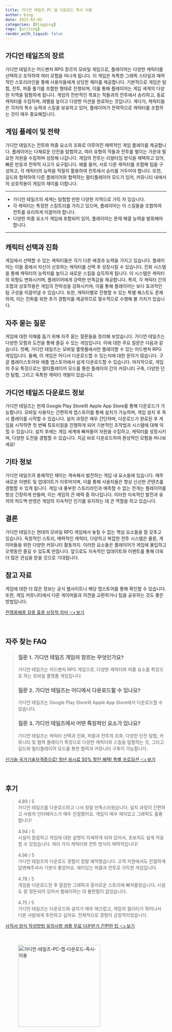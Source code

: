 ```yaml
---
title: 가디언 테일즈 PC 앱 다운로드 즉시 이용
author: bing
date: 2025-02-03
categories: [Blogging]
tags: [writing]
render_with_liquid: false
---
```



<h2 id='가디언테일즈장르'>가디언 테일즈의 장르</h2>

<p>가디언 테일즈는 어드벤처 RPG 장르의 모바일 게임으로, 플레이어는 다양한 캐릭터를 선택하고 조작하여 여러 모험을 떠나게 됩니다. 이 게임은 독특한 그래픽 스타일과 매력적인 스토리라인을 통해 사용자들에게 상당한 재미를 제공합니다. 기본적으로 게임은 탐험, 전투, 퍼즐 풀기를 조합한 형태로 진행되며, 이를 통해 플레이어는 게임 세계의 다양한 지역을 탐험하게 됩니다. 게임의 전반적인 목표는 적들과의 전투에서 승리하고, 동료 캐릭터를 수집하며, 레벨을 높이고 다양한 미션을 완료하는 것입니다. 게다가, 캐릭터들은 각자의 특수 능력과 스킬을 보유하고 있어, 플레이어가 전략적으로 캐릭터를 조합하는 것이 매우 중요해집니다.</p>

<h2 id='게임플레이전략'>게임 플레이 및 전략</h2>

<p>가디언 테일즈는 전투와 퍼즐 요소의 조화로 이루어진 매력적인 게임 플레이를 제공합니다. 플레이어는 다채로운 던전을 탐험하고, 여러 유형의 적들과 전투를 벌이는 가운데 필요한 자원을 수집하며 성장해 나갑니다. 게임의 전투는 리얼타임 방식을 채택하고 있어, 빠른 반응과 전략적 사고가 요구됩니다. 예를 들어, 서로 다른 캐릭터를 조합해 팀을 구성하고, 각 캐릭터의 능력을 적절히 활용하여 전투에서 승리를 거두어야 합니다. 또한, 길드와 협력하여 다른 플레이어와 협력하는 멀티플레이어 모드가 있어, 커뮤니티 내에서의 상호작용이 게임의 재미를 더합니다.</p>

<hr />

<ul>
    <li>가디언 테일즈의 세계는 탐험할 만한 다양한 지역으로 가득 차 있습니다.</li>
    <li>각 캐릭터는 특정한 스킬트리를 가지고 있으며, 플레이어는 이 스킬들을 조합하여 전투를 유리하게 이끌어야 합니다.</li>
    <li>다양한 퍼즐 요소가 게임에 포함되어 있어, 플레이어는 문제 해결 능력을 발휘해야 합니다.</li>
</ul>

<hr />

<h2 id='캐릭터진화'>캐릭터 선택과 진화</h2>

<p>게임에서 선택할 수 있는 캐릭터들은 각기 다른 배경과 능력을 가지고 있습니다. 플레이어는 이들 중에서 자신이 선호하는 캐릭터를 선택 후 성장시킬 수 있습니다. 진화 시스템을 통해 캐릭터의 능력치를 높이고 새로운 스킬을 습득하게 됩니다. 이 시스템은 캐릭터의 외형도 변화시키며, 플레이어에게 강력한 만족감을 제공합니다. 특히, 각 캐릭터 간의 조합과 상호작용은 게임의 전략성을 강화시키며, 이를 통해 플레이어는 보다 효과적인 팀 구성을 이끌어낼 수 있습니다. 또한, 캐릭터별로 진행할 수 있는 특별 퀘스트도 존재하여, 이는 진화를 위한 추가 경험치를 제공하므로 필수적으로 수행해 볼 가치가 있습니다.</p>

<h2 id='자주묻는질문'>자주 묻는 질문</h2>

<p>게임에 대한 이해를 돕기 위해 자주 묻는 질문들을 정리해 보았습니다. 가디언 테일즈는 다양한 모험과 도전을 통해 즐길 수 있는 게임입니다. 이에 대한 주요 질문은 다음과 같습니다. 첫째, 가디언 테일즈는 모바일 플랫폼에서만 플레이할 수 있는 어드벤처 RPG 게임입니다. 둘째, 이 게임은 어디서 다운로드할 수 있는지에 대한 문의가 많습니다. 구글 플레이스토어와 애플 앱스토어에서 쉽게 다운로드할 수 있습니다. 마지막으로, 게임의 주요 특징으로는 멀티플레이어 모드를 통한 플레이어 간의 커뮤니티 구축, 다양한 던전 탐험, 그리고 독특한 캐릭터 개발이 있습니다.</p>

<h2 id='다운로드정보'>가디언 테일즈 다운로드 정보</h2>

<p>가디언 테일즈는 현재 Google Play Store와 Apple App Store를 통해 다운로드가 가능합니다. 모바일 사용자는 간편하게 앱스토어를 통해 설치가 가능하며, 게임 설치 후 즉시 플레이를 시작할 수 있습니다. 설치 과정은 매우 간단하며, 다운로드가 완료된 후 게임을 시작하면 첫 번째 튜토리얼을 진행하게 되어 기본적인 조작법과 시스템에 대해 익힐 수 있습니다. 설치 후에는 게임 세계에 빠져들어 자원을 수집하고, 캐릭터를 성장시키며, 다양한 도전을 경험할 수 있습니다. 지금 바로 다운로드하여 환상적인 모험을 떠나보세요!</p>

<h2 id='기타정보'>기타 정보</h2>

<p>가디언 테일즈의 총체적인 재미는 계속해서 발전하는 게임 내 요소들에 있습니다. 매주 새로운 이벤트 및 업데이트가 이루어지며, 이를 통해 사용자들은 항상 신선한 콘텐츠를 경험할 수 있게 됩니다. 게임 내 풍부한 스토리라인과 예측할 수 없는 전개는 플레이어를 항상 긴장하게 만들며, 이는 게임의 큰 매력 중 하나입니다. 이러한 지속적인 발전과 유저의 피드백 반영은 게임의 지속적인 인기를 유지하는 데 큰 역할을 하고 있습니다.</p>

<h2 id='결론'>결론</h2>

<p>가디언 테일즈는 현대의 모바일 RPG 게임에서 놓칠 수 없는 핵심 요소들을 잘 갖추고 있습니다. 독창적인 스토리, 매력적인 캐릭터, 다양하고 복잡한 전투 시스템은 물론, 게이머들을 위한 다양한 커뮤니티 활동까지. 이러한 요소들은 플레이어가 게임에 몰입하고 오랫동안 즐길 수 있도록 만듭니다. 앞으로도 지속적인 업데이트와 이벤트를 통해 더욱 더 많은 관심을 받을 것으로 기대됩니다.</p>

<h2 id='참고자료'>참고 자료</h2>

<p>게임에 대한 더 많은 정보는 공식 웹사이트나 해당 앱스토어를 통해 확인할 수 있습니다. 또한, 게임 커뮤니티에서 다른 게이머들과 의견을 교환하거나 팁을 공유하는 것도 좋은 방법입니다.</p>


<p><a class="click-button" title="전쟁꿈해몽 길몽 흉몽 상징적 의미" href="https://aptwhite.github.io/posts/%EC%A0%84%EC%9F%81%EA%BF%88%ED%95%B4%EB%AA%BD-%EA%B8%B8%EB%AA%BD-%ED%9D%89%EB%AA%BD-%EC%83%81%EC%A7%95%EC%A0%81-%EC%9D%98%EB%AF%B8/" rel="dofollow">전쟁꿈해몽 길몽 흉몽 상징적 의미 👈 보기</a></p><br>
<h2 id='자주_찾는_FAQ'>자주 찾는 FAQ</h2>
<div itemscope="" itemtype="https://schema.org/FAQPage"> 
<blockquote> 
<div itemscope="" itemprop="mainEntity" itemtype="https://schema.org/Question"> 
<h3 itemprop="name">질문 1. 가디언 테일즈 게임의 장르는 무엇인가요?</h3> 
<div itemscope="" itemprop="acceptedAnswer" itemtype="https://schema.org/Answer"> 
<span itemprop="text"> 
<p>가디언 테일즈는 어드벤처 RPG 게임으로, 다양한 캐릭터와 퍼즐 요소를 특징으로 하는 모바일 플랫폼 게임입니다.</p> 
</span> 
</div> 
</div> 

<div itemscope="" itemprop="mainEntity" itemtype="https://schema.org/Question"> 
<h3 itemprop="name">질문 2. 가디언 테일즈는 어디에서 다운로드할 수 있나요?</h3> 
<div itemscope="" itemprop="acceptedAnswer" itemtype="https://schema.org/Answer"> 
<span itemprop="text"> 
<p>가디언 테일즈는 Google Play Store와 Apple App Store에서 다운로드할 수 있습니다.</p> 
</span> 
</div> 
</div> 

<div itemscope="" itemprop="mainEntity" itemtype="https://schema.org/Question"> 
<h3 itemprop="name">질문 3. 가디언 테일즈에서 어떤 특징적인 요소가 있나요?</h3> 
<div itemscope="" itemprop="acceptedAnswer" itemtype="https://schema.org/Answer"> 
<span itemprop="text"> 
<p>가디언 테일즈는 캐릭터 선택과 진화, 퍼즐과 전투의 조화, 다양한 던전 탐험, 커뮤니티 및 협력 플레이가 특징으로 다양한 캐릭터와 스킬을 탐험하는 것, 그리고 길드와 멀티플레이어 모드를 통한 협력과 커뮤니티 구축이 가능합니다.</p> 
</span> 
</div> 
</div> 
</blockquote> 
</div>
<p><a class="click-button" title="신기술 국가기술자격증으로! 청년 응시료 50% 할인 혜택! 특별 프로모션" href="https://aptwhite.github.io/posts/%EC%8B%A0%EA%B8%B0%EC%88%A0-%EA%B5%AD%EA%B0%80%EA%B8%B0%EC%88%A0%EC%9E%90%EA%B2%A9%EC%A6%9D%EC%9C%BC%EB%A1%9C!-%EC%B2%AD%EB%85%84-%EC%9D%91%EC%8B%9C%EB%A3%8C-50-%ED%95%A0%EC%9D%B8-%ED%98%9C%ED%83%9D!-%ED%8A%B9%EB%B3%84-%ED%94%84%EB%A1%9C%EB%AA%A8%EC%85%98/" rel="dofollow">신기술 국가기술자격증으로! 청년 응시료 50% 할인 혜택! 특별 프로모션 👈 보기</a></p><br>
<h2 id='후기'>후기</h2>
<div itemscope itemtype="https://schema.org/Product">
  <blockquote>
  <div itemprop="review" itemscope itemtype="https://schema.org/Review">
      <div itemprop="reviewRating" itemscope itemtype="https://schema.org/Rating"> <span itemprop="ratingValue">4.89</span> / <span itemprop="bestRating">5</span> </div>
      <span itemprop="reviewBody">가디언 테일즈를 다운로드하고 나서 정말 만족스러웠습니다. 설치 과정이 간편하고 사용자 인터페이스가 매우 친절했어요. 게임이 매우 재미있고 그래픽도 훌륭합니다!</span>
  </div>
  <br>
  <div itemprop="review" itemscope itemtype="https://schema.org/Review">
      <div itemprop="reviewRating" itemscope itemtype="https://schema.org/Rating"> <span itemprop="ratingValue">4.94</span> / <span itemprop="bestRating">5</span> </div>
      <span itemprop="reviewBody">시설이 깔끔하고 게임에 대한 설명이 자세하게 되어 있어서, 초보자도 쉽게 적응할 수 있었습니다. 여러 가지 캐릭터와 전투 방식이 매력적입니다!</span>
  </div>
  <br>
  <div itemprop="review" itemscope itemtype="https://schema.org/Review">
      <div itemprop="reviewRating" itemscope itemtype="https://schema.org/Rating"> <span itemprop="ratingValue">4.96</span> / <span itemprop="bestRating">5</span> </div>
      <span itemprop="reviewBody">가디언 테일즈의 다운로드 경험이 정말 쾌적했습니다. 고객 지원에서도 친절하게 답변해주셔서 기분이 좋았어요. 재미있는 퍼즐과 전투로 가득한 게임입니다.</span>
  </div>
  <br>
  <div itemprop="review" itemscope itemtype="https://schema.org/Review">
      <div itemprop="reviewRating" itemscope itemtype="https://schema.org/Rating"> <span itemprop="ratingValue">4.78</span> / <span itemprop="bestRating">5</span> </div>
      <span itemprop="reviewBody">게임을 다운로드한 후 깔끔한 그래픽과 흥미로운 스토리에 빠져들었습니다. 시설도 잘 정돈되어 있어서 플레이하는 데 불편함이 없었습니다.</span>
  </div>
  <br>
  <div itemprop="review" itemscope itemtype="https://schema.org/Review">
      <div itemprop="reviewRating" itemscope itemtype="https://schema.org/Rating"> <span itemprop="ratingValue">4.75</span> / <span itemprop="bestRating">5</span> </div>
      <span itemprop="reviewBody">가디언 테일즈는 다운로드와 설치가 매우 매끄럽고, 게임의 퀄리티가 뛰어나서 다른 사람에게 추천하고 싶어요. 전체적으로 경험이 긍정적이었습니다.</span>
  </div>
  </blockquote>
</div>
<p><a class="click-button" title="사직서 양식 작성방법 유의사항 샘플 무료 다운받기 간편한 팁" href="https://aptwhite.github.io/posts/%EC%82%AC%EC%A7%81%EC%84%9C-%EC%96%91%EC%8B%9D-%EC%9E%91%EC%84%B1%EB%B0%A9%EB%B2%95-%EC%9C%A0%EC%9D%98%EC%82%AC%ED%95%AD-%EC%83%98%ED%94%8C-%EB%AC%B4%EB%A3%8C-%EB%8B%A4%EC%9A%B4%EB%B0%9B%EA%B8%B0-%EA%B0%84%ED%8E%B8%ED%95%9C-%ED%8C%81/" rel="dofollow">사직서 양식 작성방법 유의사항 샘플 무료 다운받기 간편한 팁 👈 보기</a></p><br>
<figure class="image"><img src="https://aptwhite.github.io/assets/img/thumbnail/가디언-테일즈-PC-앱-다운로드-즉시-이용.webp" alt="가디언-테일즈-PC-앱-다운로드-즉시-이용" width="256" height="256"></figure>